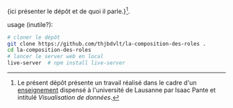 {ici présenter le dépôt et de quoi il parle.}[^enseignement].

[^enseignement]: Le présent dépôt présente un travail réalisé dans le cadre d'un [enseignement](https://github.com/ipante/ressources_visualisation_de_donnees) dispensé à l'université de Lausanne par Isaac Pante et intitulé _Visualisation de données_.

usage (inutile?):

```bash
# cloner le dépôt
git clone https://github.com/thjbdvlt/la-composition-des-roles .
cd la-composition-des-roles
# lancer le server web en local
live-server  # npm install live-server
```
